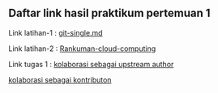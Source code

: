 <h2>Daftar link hasil praktikum pertemuan 1</h2>

Link latihan-1 :
[git-single.md](https://github.com/mahesri/tekn-cloud-computing/blob/main/minggu-01/git-single.md)

Link latihan-2 : 
[Rankuman-cloud-computing](https://github.com/mahesri/tekn-cloud-computing/blob/main/minggu-01/rangkuman-cloud-computing.md)

Link tugas 1 : 
[kolaborasi sebagai upstream author](https://github.com/mahesri/tekn-cloud-computing/blob/main/minggu-01/git-kolaborasi.md)

[kolaborasi sebagai kontributon](https://github.com/wulankinasih973/tekn-cloud-computing/blob/main/minggu-01/git-kolaborasi.md)
